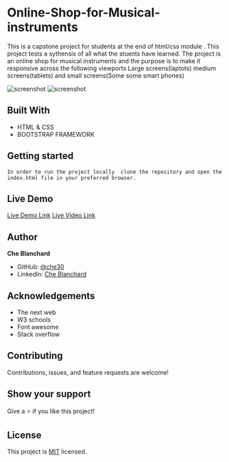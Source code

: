 # Online-Shop-for-Musical-instruments
This is a capstone project for students at the end of html/css module . This project tests a sythensis of all what the stuents have learned.
 The  project is an online shop for musical instruments and the purpose is to make it responsive across the following viewports Large screens(laptots) medium screens(tablets) and small screens(Some some smart phones)
 
![screenshot](./assets/images/shot1)
![screenshot](./assets/images/shot2)

## Built With

- HTML & CSS
- BOOTSTRAP FRAMEWORK

## Getting started
    In order to run the project locally  clone the repository and open the index.html file in your preferred browser.

## Live Demo

[Live Demo Link](https://che30.github.io/Online-Shop-for-Musical-instruments/)
 [Live Video Link](https://www.loom.com/share/0b6fd477f2b14bd384d0247f866739ad)
 

## Author
**Che Blanchard**

- GitHub: [@che30](https://github.com/che30)
- LinkedIn: [Che Blanchard](https://www.linkedin.com/in/che-nsoh-9455271b0/)


## Acknowledgements
- The next web
- W3 schools
- Font awesome
- Stack overflow

##  Contributing

Contributions, issues, and feature requests are welcome!

## Show your support

Give a ⭐️ if you like this project!

## License

This project is [MIT](./LICENSE.txt) licensed.
